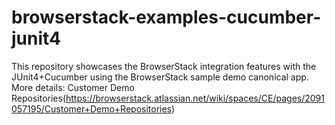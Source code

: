 # browserstack-examples-cucumber-junit4
This repository showcases the BrowserStack integration features with the JUnit4+Cucumber using the BrowserStack sample demo canonical app. More details: Customer Demo Repositories(https://browserstack.atlassian.net/wiki/spaces/CE/pages/2091057195/Customer+Demo+Repositories)
